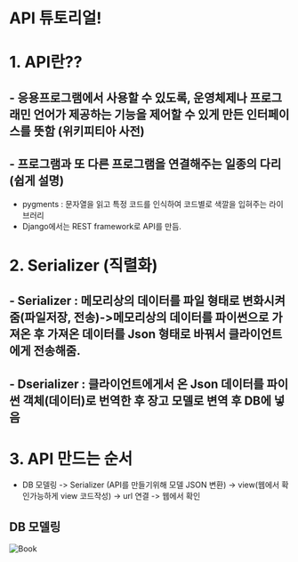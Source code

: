 # API 튜토리얼!

# 1. API란??
## - 응용프로그램에서 사용할 수 있도록, 운영체제나 프로그래민 언어가 제공하는 기능을 제어할 수 있게 만든 인터페이스를 뜻함 (위키피티아 사전)
## - 프로그램과 또 다른 프로그램을 연결해주는 일종의 다리(쉽게 설명)

* pygments : 문자열을 읽고 특정 코드를 인식하여 코드별로 색깔을 입혀주는 라이브러리
* Django에서는 REST framework로 API를 만듬.

 # 2. Serializer (직렬화)
 ## - Serializer : 메모리상의 데이터를 파일 형태로 변화시켜 줌(파일저장, 전송)->메모리상의 데이터를 파이썬으로 가져온 후 가져온 데이터를 Json 형태로 바꿔서 클라이언트에게 전송해줌.
 ## - Dserializer : 클라이언트에게서 온 Json 데이터를 파이썬 객체(데이터)로 번역한 후 장고 모델로 변역 후 DB에 넣음
 
#  3. API 만드는 순서
* DB 모델링 -> Serializer (API를 만들기위해 모델 JSON 변환) -> view(웹에서 확인가능하게 view 코드작성) -> url 연결 -> 웹에서 확인

## DB 모델링
![Book](https://user-images.githubusercontent.com/46435457/71803225-88bb4c00-30a3-11ea-96ad-a2f97c1cbb58.png)

 




